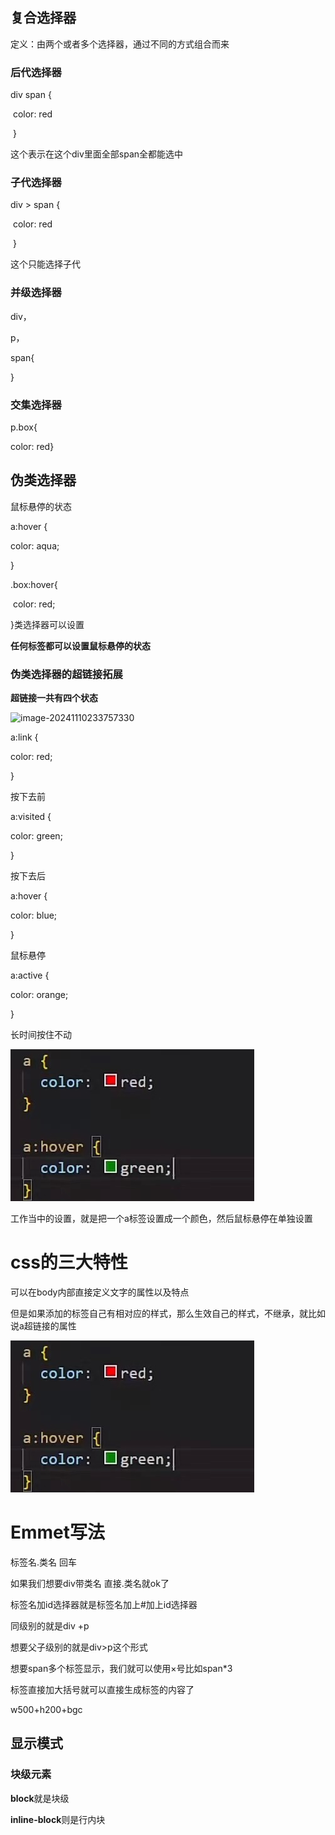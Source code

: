 ## 复合选择器

定义：由两个或者多个选择器，通过不同的方式组合而来

### 后代选择器

 div span {

​      color: red

​    }

这个表示在这个div里面全部span全都能选中

### 子代选择器

 div > span {

​      color: red

​    }

这个只能选择子代

### 并级选择器

div，

p，

span{

}

### 交集选择器

p.box{

color: red}

## 伪类选择器

鼠标悬停的状态

 a:hover {

  color: aqua;

  }

.box:hover{

​    color: red;

  }类选择器可以设置

**任何标签都可以设置鼠标悬停的状态**

### 伪类选择器的超链接拓展

**超链接一共有四个状态**

![image-20241110233757330](C:\Users\Lenovo\AppData\Roaming\Typora\typora-user-images\image-20241110233757330.png)

a:link {

  color: red;

  }

按下去前



  a:visited {

  color: green;

  }

按下去后



  a:hover {

  color: blue;

  }

鼠标悬停



  a:active {

  color: orange;

  }

长时间按住不动

![image-20241110234838387](https://raw.githubusercontent.com/giaoge2602/images/main/202411110007133.png)

工作当中的设置，就是把一个a标签设置成一个颜色，然后鼠标悬停在单独设置

# css的三大特性

可以在body内部直接定义文字的属性以及特点

但是如果添加的标签自己有相对应的样式，那么生效自己的样式，不继承，就比如说a超链接的属性

![image-20241111000746793](https://raw.githubusercontent.com/giaoge2602/images/main/202411110007701.png)

# Emmet写法

标签名.类名 回车

如果我们想要div带类名   直接.类名就ok了

标签名加id选择器就是标签名加上#加上id选择器

同级别的就是div +p

想要父子级别的就是div>p这个形式

想要span多个标签显示，我们就可以使用×号比如span*3

标签直接加大括号就可以直接生成标签的内容了

w500+h200+bgc

## 显示模式

### 块级元素

**block**就是块级

**inline-block**则是行内块











  

























